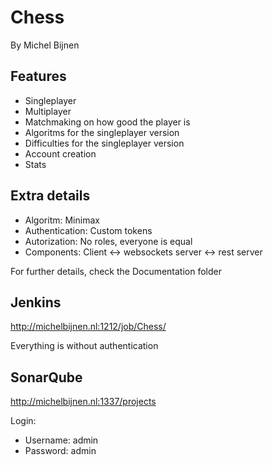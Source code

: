 # Chess
By Michel Bijnen

## Features
- Singleplayer
- Multiplayer
- Matchmaking on how good the player is
- Algoritms for the singleplayer version
- Difficulties for the singleplayer version
- Account creation
- Stats

## Extra details
- Algoritm: Minimax
- Authentication: Custom tokens
- Autorization: No roles, everyone is equal
- Components: Client <-> websockets server <-> rest server

For further details, check the Documentation folder

## Jenkins

http://michelbijnen.nl:1212/job/Chess/

Everything is without authentication

## SonarQube

http://michelbijnen.nl:1337/projects

Login:
- Username: admin
- Password: admin